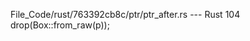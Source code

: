 File_Code/rust/763392cb8c/ptr/ptr_after.rs --- Rust
                                                                                                                                                           104                 drop(Box::from_raw(p));

